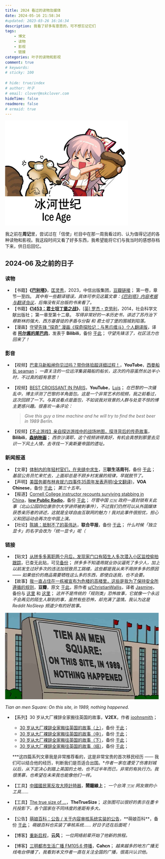 ```yaml
---
title: 2024 看过的读物及媒体
date: 2024-05-16 21:58:34
#updated: 2023-03-26 16:16:34
description: 我看了好多有意思的，可不想忘记它们
tags: 
    - 博文
    - 读物
    - 影视
    - 链接
categories: 叶子的读物和影视
comment: true
# keywords:
# sticky: 100

# hide: true/index
# author: 叶子
# email: clover@mskclover.com
hideTime: false
readmore: false
# ermaid: true
---
```


<img src="/images/something-ihv-seen-in-2024/cover.jpg" width="400" alt="cover" />

我之前在**周记**里，尝试过在「信使」栏目中在那一周我看过的、认为值得记述的各种读物和影视。我这段时间又看了好多东西，我希望能将它们与我当时的感想存档下来，供日后回忆。

<!-- more -->

## 2024-06 及之前的日子

### 读物

- 【书籍】**《[巴别塔](https://zh.wikipedia.org/zh-cn/巴別塔學院/)》**，[匡灵秀](https://zh.wikipedia.org/wiki/匡靈秀/)，2023，中信出版集团，[豆瓣链接](https://book.douban.com/subject/36437966/)；
    第一卷，章节一至四。
    *其中有一些翻译错误，具体可参见这篇文章：[《巴别塔》内容考据与翻译刍议](https://book.douban.com/review/15507418/)，后悔没有买台版的书来看了。*
- 【书籍】**《[1453：君士坦丁堡之战](https://book.douban.com/subject/25891318/)》**，[[英] 罗杰・克劳利](https://zh.wikipedia.org/zh-hk/罗杰·克劳利/)，2014，社会科学文献出版社；
    第一章至第十二章。
    *写得非常好的一本历史书，讲述了苏丹治下穆斯林的强大、西方基督徒的矛盾与分裂 和 君士坦丁堡的围城到陷落。*
- 【漫画】[守望先锋 “探奇” 漫画《探奇探险记：与黑爪缠斗》个人翻译版](https://www.bilibili.com/opus/940495767959765032/)，译者 **[托尔酱的尾巴肉](https://space.bilibili.com/19228807/)**，发表于 **Bilibili**，备份 [于此](https://archive.ph/qwIvK/)；
    *守望先锋活了，社区活力也回来了！*

### 影音

- 【视频】[巴拿马新船闸你见过吗？带你体验超详细过程！](https://youtu.be/Qz7rkb3LNn8/)，**YouTube**，[西曼船长 seaman](https://www.youtube.com/@seaman001/)；
    *一直关注的一位远洋集装箱船的船长，这次的内容虽然长达半小时，不过真的超有意思！*

- 【视频】[BEST CROISSANT IN PARIS](https://youtu.be/wp84sRpM1Js/)，**YouTube**，[Luis](https://www.youtube.com/@LuisLuis/)；
    *在巴黎的一次骚乱中，博主评测了巴黎的羊角面包。这是一个非常艺术的视频，我之前看过，这次回顾了一下。与其说看点是面包，不如说我对背景的人群与处变不惊的博主更感兴趣。很喜欢一条评论：*

    > *Give this guy a time machine and he will try to find the best beer in 1989 Berlin.*

- 【视频】[【不止游戏】亲自探访游戏中的战场地图，探寻背后的传奇故事](https://www.bilibili.com/video/av1955635386/)，**Bilibili**，**[森纳映画](https://space.bilibili.com/1724598)**；
    *西奈沙漠耶，这个视频讲得真好，有机会真想到那里去见识一下风土人情，去寻找一下奥斯曼帝国的遗址。*

### 新闻报道

- 【文章】[体制内的年轻村官们，在夹缝中求生](https://www.lifeweek.com.cn/h5/article/detail.do?artId=220868/)，**三联生活周刊**，备份 [于此](https://archive.ph/iuQBd/)；
    *基层公务员忙来忙去，上面却总是不顾乡村发展的规律，早就脱节了。*
- 【声明】[美国务卿布林肯就六四事件35周年发表声明(全文翻译)](https://www.voachinese.com/a/blinken-on-the-35th-anniversary-of-tiananmen-square-20240604/7642625.html/)，**VOA Chinese**，备份 [于此](https://archive.ph/haSrp/)；
    *第三十五年。*
- 【报道】[Cornell College instructor recounts surviving stabbing in China](https://www.iowapublicradio.org/ipr-news/2024-06-11/cornell-college-instructor-recounts-surviving-stabbing-in-china/)，**[Iow Public Radio](https://www.iowapublicradio.org/)**，备份 [于此](https://archive.ph/Bfarw/)；
    *尽管中国 🇨🇳 政府一直封锁有关此事（北山公园四位康奈尔大学讲师被刺事件），不过我们仍然可以从外国媒体获悉亲历者的讲述，这就是全球自由互联网的魅力！我对此事件很担忧，担心义和团运动会再次在中国上演。*
- 【社论】[陈婧：抵制不了的英伟达](https://www.zaobao.com/news/china/story20240612-3909155/)，**联合早报**，备份 [于此](https://archive.ph/tyVGe/)；
    *什么时候「独立显卡」的名字会改为「统一显卡」呢（*

### 链接

- 【贴文】[从拼多多离职两个月后，发现家门口有陌生人多次潜入小区监控偷拍跟踪](https://maimai.cn/web/gossip_detail/33658918/)，已查无此贴，可见[备份](https://archive.ph/jahJA/)；
    *拼多多不知道用就业协议逼死了多少人，加上以前发生过好多次的违法加班致员工跳楼，这些都是我从来不用拼多多的原因 —— 如果低价的商品需要牺牲这么多的东西，即使白送我，也不会要。*
- 【故事】[我一直占住在一栋被宣布为危楼的高楼里，这些是我为了保持安全所遵循的规则](https://www.douban.com/group/topic/277378040/)，**豆瓣**，原文 [于此](https://www.reddit.com/r/nosleep/comments/xyx284/ive_been_squatting_in_a_condemned_high_rise_these/)，原作者 [u/ChristianWallis](https://www.reddit.com/user/ChristianWallis/)，译者 [Jasmine](https://www.douban.com/people/parislover/)，备份与 [这里](https://archive.ph/0g6uT/) 和 [这里](https://web.archive.org/web/20240516081947/https://www.douban.com/group/topic/277378040/)；
    *这并不是传统的「规则类」恐怖故事，它就像一个永远不会再见的陌生人聊到的事，虽然有些恐怖，却充满了温情。我认为这是 Reddit NoSleep 频道少有的好故事。*

<img src="/images/something-ihv-seen-in-2024/tiananmen.jpg" width="500" alt="tiananmen" />

*Tian an men Square: On this site, in 1989, nothing happened.*

- 【系列】30 岁从大厂裸辞全家搬往英国的故事，**V2EX**，作者 [joohnsmith](https://joohnsmith.com/contact/)；

    - [30 岁从大厂裸辞全家搬往英国的故事（上）](https://www.v2ex.com/t/955368/)，备份 [于此](https://archive.ph/avuIb/)；
    - [30 岁从大厂裸辞全家搬往英国的故事（中）](https://www.v2ex.com/t/956323/)，备份 [于此](https://archive.ph/NerVt/)；
    - [30 岁从大厂裸辞全家搬往英国的故事（下）](https://www.v2ex.com/t/959091/)，备份 [于此](https://archive.ph/ZSRRq/)；
    - [30 岁从大厂裸辞全家搬往英国的故事（结）](https://joohnsmith.com/fromchinatouk4.html/)，备份 [于此](https://archive.ph/1mJJ6/)；

    ***这四篇系列文章我是非常推荐看的，这是非常宝贵的首次移民经历 —— 我们可以结合他的经历，判断我们是否适合出国。**作者一家在遭受了伤害封城以后，从下定决心到踏上英国的土地，也不过半年而已，非常的有执行力。我很羡慕，也希望在未来我也能像他们一样。*

- 【工具】[中國國民黨反攻大陸計時器](https://naozhong.tw/jishiqi/中國國民黨反攻大陸計時器/1949-12-31/)，**鬧鐘線上**；
    *一个台湾 🇹🇼 网友做的小工具……*

- 【工具】[The true size of ...](https://www.thetruesize.com/)，**TheTrueSize**；
    *这张图可以很好的表示在墨卡托投影下，各个国家在不同纬度的差距有多大。*

- 【公告】[萌娘百科：公告 / 关于内容审核系统实装的公告](https://zh.moegirl.org.cn/萌娘百科:公告/关于内容审核系统实装的公告(2024.03.22)#/)，**萌娘百科**，备份 [于此](https://archive.ph/rKzf6/)；
    *萌娘百科也实装了审核系统…… 好日子还在后面呢！*

- 【博客】[重新启程](https://blog.codingnow.com/2024/05/farewell.html/)，**云风**；
    *一位网络前辈开始了他新的旅程。*

- 【博客】[三明都市生活广播 FM105.6 停播](https://cahcn.github.io/posts/2024-04-24-sanming-fm105.6.html/)，**Cahcn**；
    *越来越多的地方广播无线电台停播了，我看到本文作者一直在关注全国的广播，很高兴认识他。*

